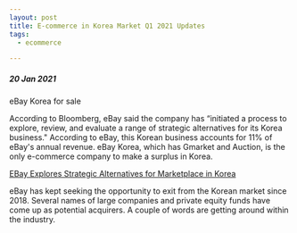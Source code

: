 ```yaml
---
layout: post
title: E-commerce in Korea Market Q1 2021 Updates
tags:
  - ecommerce

---
```


##### 20 Jan 2021

eBay Korea for sale

According to Bloomberg, eBay said the company has “initiated a process to explore, review, and evaluate a range of strategic alternatives for its Korea business."  According to eBay, this Korean business accounts for 11% of eBay's annual revenue. eBay Korea, which has Gmarket and Auction, is the only e-commerce company to make a surplus in Korea.

[EBay Explores Strategic Alternatives for Marketplace in Korea](https://www.bloomberg.com/news/articles/2021-01-19/ebay-explores-strategic-alternatives-for-marketplace-in-korea)

eBay has kept seeking the opportunity to exit from the Korean market since 2018.
Several names of large companies and private equity funds have come up as potential acquirers. A couple of words are getting around within the industry.
